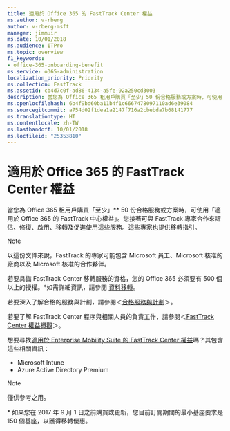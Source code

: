 ```yaml
---
title: 適用於 Office 365 的 FastTrack Center 權益
ms.author: v-rberg
author: v-rberg-msft
manager: jimmuir
ms.date: 10/01/2018
ms.audience: ITPro
ms.topic: overview
f1_keywords:
- office-365-onboarding-benefit
ms.service: o365-administration
localization_priority: Priority
ms.collection: FastTrack
ms.assetid: cb4d7c0f-ad86-4134-a5fe-92a250cd3003
description: 當您為 Office 365 租用戶購買「至少」50 份合格服務或方案時，可使用「適用於 Office 365 的 FastTrack 中心權益」。您接著可與 FastTrack 專家合作來評估、修復、啟用、移轉及促進使用這些服務。這些專家也提供移轉指引。
ms.openlocfilehash: 6b4f9bd60ba11b4f1c6667478097110ad6e39084
ms.sourcegitcommit: a754d02f1dea1a2147f716a2cbebda7b68141777
ms.translationtype: HT
ms.contentlocale: zh-TW
ms.lasthandoff: 10/01/2018
ms.locfileid: "25353810"
---
```

# <a name="fasttrack-center-benefit-for-office-365"></a>適用於 Office 365 的 FastTrack Center 權益

當您為 Office 365 租用戶購買「至少」** 50 份合格服務或方案時，可使用「適用於 Office 365 的 FastTrack 中心權益」。您接著可與 FastTrack 專家合作來評估、修復、啟用、移轉及促進使用這些服務。這些專家也提供移轉指引。 
  
> [!NOTE]
> 以這份文件來說，FastTrack 的專家可能包含 Microsoft 員工、Microsoft 核准的廠商以及 Microsoft 核准的合作夥伴。 
  
若要具備 FastTrack Center 移轉服務的資格，您的 Office 365 必須要有 500 個以上的授權。\*如需詳細資訊，請參閱 [資料移轉](O365-data-migration.md)。
  
若要深入了解合格的服務與計劃，請參閱＜[合格服務與計劃](O365-eligible-services-and-plans.md)＞。
  
若要了解 FastTrack Center 程序與相關人員的負責工作，請參閱＜[FastTrack Center 權益概觀](O365-fasttrack-benefit-overview.md)＞。
  
想要尋找[適用於 Enterprise Mobility Suite 的 FastTrack Center 權益](https://go.microsoft.com/fwlink/?linkid=2005312)嗎？其包含這些相關資訊：
  
- Microsoft Intune    
- Azure Active Directory Premium 
    
> [!NOTE]
> 僅供參考之用。 
  
\* 如果您在 2017 年 9 月 1 日之前購買或更新，您目前訂閱期間的最小基座要求是 150 個基座，以獲得移轉優惠。
  

 